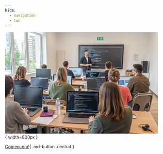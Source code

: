 ```yaml
---
hide:
  - navigation
  - toc
---
```

<style>
  body{
    background-image: url(img/bg.png); 
    background-size: cover; 
  }
  .md-header{
    display: none;
  }
  .md-typeset h1,
  .md-content__button {
    display: none;
  }

  .centrat{
    background-color: var(--md-accent-fg-color);
    /*color: var(--md-default-fg-color--lighter) !important;*/
    color: #ffffff !important;
    text-align: center !important;
    display: block !important;
    width: 200px !important;
    margin: 0 auto !important;
  }
</style>

![](img/fotoaula.jpg){ width=800px }

[Comencem!](1.Presentacio.md){ .md-button .centrat }
